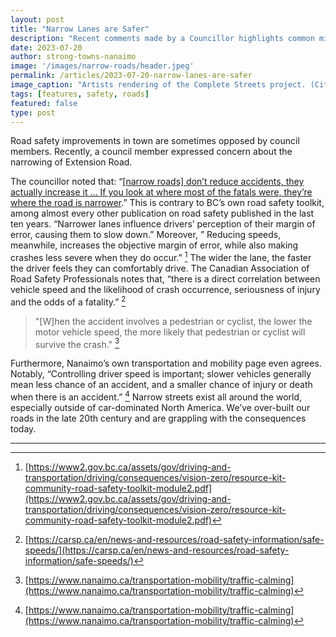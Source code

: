 ```yaml
---
layout: post
title: "Narrow Lanes are Safer"
description: "Recent comments made by a Councillor highlights common misunderstandings and myths about road safety. Strong Towns mean safe streets for all, including drivers and pedestrians."
date: 2023-07-20
author: strong-towns-nanaimo
image: '/images/narrow-roads/header.jpeg'
permalink: /articles/2023-07-20-narrow-lanes-are-safer
image_caption: "Artists rendering of the Complete Streets project. (City of Nanaimo)"
tags: [features, safety, roads]
featured: false
type: post
---
```


Road safety improvements in town are sometimes opposed by council members. Recently, a council member expressed concern about the narrowing of Extension Road. 

The councillor noted that: “[[narrow roads] don’t reduce accidents, they actually increase it … If you look at where most of the fatals were, they’re where the road is narrower](https://www.nanaimobulletin.com/news/traffic-calming-modifications-coming-to-extension-road-in-south-nanaimo/).” This is contrary to BC’s own road safety toolkit, among almost every other publication on road safety published in the last ten years. “Narrower lanes influence drivers’ perception of their margin of error, causing them to slow down.” Moreover, ” Reducing speeds, meanwhile, increases the objective margin of error, while also making crashes less severe when they do occur.” [^1] The wider the lane, the faster the driver feels they can comfortably drive. The Canadian Association of Road Safety Professionals notes that, “there is a direct correlation between vehicle speed and the likelihood of crash occurrence, seriousness of injury and the odds of a fatality.” [^2] 

> "[W]hen the accident involves a pedestrian or cyclist, the lower the motor vehicle speed, the more likely that pedestrian or cyclist will survive the crash." [^3]

Furthermore, Nanaimo’s own transportation and mobility page even agrees. Notably, “Controlling driver speed is important; slower vehicles generally mean less chance of an accident, and a smaller chance of injury or death when there is an accident.” [^3] Narrow streets exist all around the world, especially outside of car-dominated North America. We’ve over-built our roads in the late 20th century and are grappling with the consequences today. 

[^1]: [https://www2.gov.bc.ca/assets/gov/driving-and-transportation/driving/consequences/vision-zero/resource-kit-community-road-safety-toolkit-module2.pdf](https://www2.gov.bc.ca/assets/gov/driving-and-transportation/driving/consequences/vision-zero/resource-kit-community-road-safety-toolkit-module2.pdf)
[^2]: [https://carsp.ca/en/news-and-resources/road-safety-information/safe-speeds/](https://carsp.ca/en/news-and-resources/road-safety-information/safe-speeds/)
[^3]: [https://www.nanaimo.ca/transportation-mobility/traffic-calming](https://www.nanaimo.ca/transportation-mobility/traffic-calming)

***